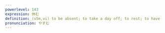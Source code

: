 ```yaml
---
powerlevel: 143
expression: 休む
definition: (v5m,vi) to be absent; to take a day off; to rest; to have a break; to go to bed; to (lie down to) sleep; to turn in; to retire; to stop doing some ongoing activity for a time; (P)
pronunciation: やすむ
---
```

